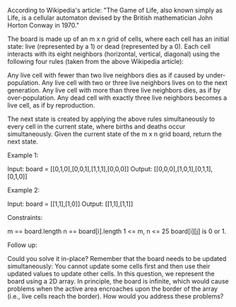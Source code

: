According to Wikipedia's article: "The Game of Life, also known simply as
Life, is a cellular automaton devised by the British mathematician John
Horton Conway in 1970."

The board is made up of an m x n grid of cells, where each cell has an
initial state: live (represented by a 1) or dead (represented by a 0). Each
cell interacts with its eight neighbors (horizontal, vertical, diagonal)
using the following four rules (taken from the above Wikipedia
article):


Any live cell with fewer than two live neighbors dies as if caused by
under-population.
Any live cell with two or three live neighbors lives on to the next
generation.
Any live cell with more than three live neighbors dies, as if by
over-population.
Any dead cell with exactly three live neighbors becomes a live cell, as if by
reproduction.


The next state is created by applying the above rules simultaneously to every
cell in the current state, where births and deaths occur simultaneously.
Given the current state of the m x n grid board, return the next state.


Example 1:


Input: board = [[0,1,0],[0,0,1],[1,1,1],[0,0,0]]
Output: [[0,0,0],[1,0,1],[0,1,1],[0,1,0]]


Example 2:


Input: board = [[1,1],[1,0]]
Output: [[1,1],[1,1]]



Constraints:


m == board.length
n == board[i].length
1 <= m, n <= 25
board[i][j] is 0 or 1.



Follow up:


Could you solve it in-place? Remember that the board needs to be updated
simultaneously: You cannot update some cells first and then use their updated
values to update other cells.
In this question, we represent the board using a 2D array. In principle, the
board is infinite, which would cause problems when the active area encroaches
upon the border of the array (i.e., live cells reach the border). How would
you address these problems?




